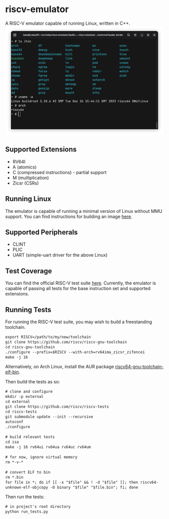 # riscv-emulator
A RISC-V emulator capable of running Linux, written in C++.
![The emulator running Linux with a buildroot userspace](screenshots/linux_screenshot.png)

## Supported Extensions
* RV64I
* A (atomics)
* C (compressed instructions) - partial support
* M (multiplication)
* Zicsr (CSRs)

## Running Linux
The emulator is capable of running a minimal version of Linux without MMU support.
You can find instructions for building an image [here](https://github.com/franzflasch/linux_for_riscv_em).

## Supported Peripherals
* CLINT
* PLIC
* UART (simple-uart driver for the above Linux)

## Test Coverage
You can find the official RISC-V test suite [here](https://github.com/riscv-software-src/riscv-tests).
Currently, the emulator is capable of passing all tests for the base instruction set and supported extensions.

## Running Tests
For running the RISC-V test suite, you may wish to build a freestanding toolchain.
```
export RISCV=/path/to/my/new/toolchain
git clone https://github.com/riscv/riscv-gnu-toolchain
cd riscv-gnu-toolchain
./configure --prefix=$RISCV --with-arch=rv64ima_zicsr_zifencei
make -j 16
```
Alternatively, on Arch Linux, install the AUR package [riscv64-gnu-toolchain-elf-bin](https://aur.archlinux.org/packages/riscv-gnu-toolchain-bin).

Then build the tests as so:
```
# clone and configure
mkdir -p external
cd external
git clone https://github.com/riscv/riscv-tests
cd riscv-tests
git submodule update --init --recursive
autoconf
./configure

# build relevant tests
cd isa
make -j 16 rv64ui rv64ua rv64uc rv64um

# for now, ignore virtual memory
rm *-v-*

# convert ELF to bin
rm *.bin
for file in *; do if [[ -x "$file" && ! -d "$file" ]]; then riscv64-unknown-elf-objcopy -O binary "$file" "$file.bin"; fi; done
```

Then run the tests:
```
# in project's root directory
python run_tests.py
```

